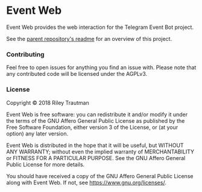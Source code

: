 # Event Web

Event Web provides the web interaction for the Telegram Event Bot project.

See the [parent repository's readme](https://github.com/asonix/telegram-event-bot) for an overview of this project.

### Contributing
Feel free to open issues for anything you find an issue with. Please note that any contributed code will be licensed under the AGPLv3.

### License

Copyright © 2018 Riley Trautman

Event Web is free software: you can redistribute it and/or modify
it under the terms of the GNU Affero General Public License as published by
the Free Software Foundation, either version 3 of the License, or
(at your option) any later version.

Event Web is distributed in the hope that it will be useful,
but WITHOUT ANY WARRANTY; without even the implied warranty of
MERCHANTABILITY or FITNESS FOR A PARTICULAR PURPOSE.  See the
GNU Affero General Public License for more details.

You should have received a copy of the GNU Affero General Public License
along with Event Web.  If not, see <https://www.gnu.org/licenses/>.

